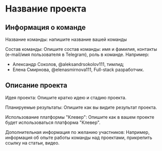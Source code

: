 


# Название проекта

## Информация о команде

Название команды: напишите название вашей команды

Состав команды:
Опишите состав команды: имя и фамилия, контакты (e-mail/имя пользователя в Telegram), роль в команде. Например:

  * Александр Соколов, @aleksandrsokolov111, тимлид;
  * Елена Смирнова, @elenasmirnova111, Full-stack разработчик.

## Описание проекта

Идея проекта: 
Опишите кратко идею и стадию проекта. 

Планируемые результаты:
Опишите как вы видите результат проекта.

Использование платформы "Клевер":
Опишите как в вашем проекте будет использоваться платформа "Клевер". 

Дополнительная информация по желанию участников:
Например, информация об опыте работы команды над проектами, прикрепить ссылку на статьи, видео.
